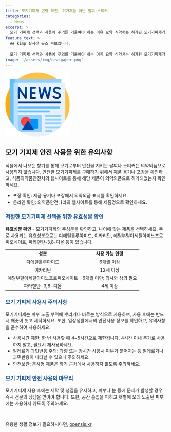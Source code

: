 ```yaml
---
title: 모기기피제 연령 확인, 허가제품 아닌 팔찌·스티커
categories:
  - News
excerpt: >
  모기 기피제 선택과 사용에 주의를 기울여야 하는 이유 요약 식약처는 허가된 모기기피제가 팔찌나 스티커 형태는 없다고 밝혔습니다. 소비자는 모기기피제를 제대로 확인하고 사용해야 합니다. 성분과 농도에 따라 연령에 맞는 제품을 선택해야 하며 올바른 사용 방법과 주의사항을 잘 숙지해야 합니다. 모기기피제는 피부 뿌리거나 발라 사용하며, 사용 후에는 피부와 옷을 깨끗이 씻어야 합니다. 피부에 묻은 경우 알레르기 반응 등 주의해야 할 점도 있습니다. 정책브리핑의 자료 사용 시 출처를 반드시 표기해야 합니다.
feature_text: >
  ## kimp 실시간 뉴스 속보입니다.

  모기 기피제 선택과 사용에 주의를 기울여야 하는 이유 요약 식약처는 허가된 모기기피제가 팔찌나 스티커 형태는 없다고 밝혔습니다. 소비자는 모기기피제를 제대로 확인하고 사용해야 합니다. 성분과 농도에 따라 연령에 맞는 제품을 선택해야 하며 올바른 사용 방법과 주의사항을 잘 숙지해야 합니다. 모기기피제는 피부 뿌리거나 발라 사용하며, 사용 후에는 피부와 옷을 깨끗이 씻어야 합니다. 피부에 묻은 경우 알레르기 반응 등 주의해야 할 점도 있습니다. 정책브리핑의 자료 사용 시 출처를 반드시 표기해야 합니다.
image: '/assets/img/newspaper.png'
---
```


<p><img src="/assets/img/newspaper.png" alt="kimplant 속보" /></p>

<h2 data-ke-size="size26">모기 기피제 안전 사용을 위한 유의사항</h2>

<p data-ke-size="size16">식물에서 나오는 향기를 통해 모기로부터 안전을 지키는 팔찌나 스티커는 의약외품으로 사용되지 않습니다. 안전한 모기기피제를 구매하기 위해서 제품 용기나 포장을 확인하고, 식품의약품안전처의 웹사이트를 통해 해당 제품이 의약외품으로 허가되었는지 확인하세요.</p>

<ul>
  <li>포장 확인: 제품 용기나 포장에서 의약외품 표시를 확인하세요.</li>
  <li>온라인 확인: 의약품안전나라의 웹사이트를 통해 제품명으로 확인하세요.</li>
</ul>

<h3><b><span style="color: #1a5490;">적절한 모기기피제 선택을 위한 유효성분 확인</span></b></h3>

<p data-ke-size="size16"><b>유효성분 확인</b> - 모기기피제의 주성분을 확인하고, 나이에 맞는 제품을 선택하세요. 주로 사용되는 유효성분으로는 디에틸톨루아미드, 이카리딘, 에틸부틸아세틸아미노프로피오네이트, 파라멘탄-3,8-디올 등이 있습니다.</p>

<table>
  <tr>
    <td style="text-align: center; height: 17px;"><b>성분</b></td>
    <td style="text-align: center; height: 17px;"><b>사용 가능 연령</b></td>
  </tr>
  <tr>
    <td style="text-align: center; height: 17px;">디에틸톨루아미드</td>
    <td style="text-align: center; height: 17px;">6개월 이상</td>
  </tr>
  <tr>
    <td style="text-align: center; height: 17px;">이카리딘</td>
    <td style="text-align: center; height: 17px;">12세 이상</td>
  </tr>
  <tr>
    <td style="text-align: center; height: 17px;">에틸부틸아세틸아미노프로피오네이트</td>
    <td style="text-align: center; height: 17px;">6개월 미만: 의사와 상의 필요</td>
  </tr>
  <tr>
    <td style="text-align: center; height: 17px;">파라멘탄-3,8-디올</td>
    <td style="text-align: center; height: 17px;">4세 이상</td>
  </tr>
</table>

<h3><b><span style="color: #1a5490;">모기 기피제 사용시 주의사항</span></b></h3>

<p data-ke-size="size16">모기기피제는 피부 노출 부위에 뿌리거나 바르는 방식으로 사용하며, 사용 후에는 반드시 깨끗이 씻고 세탁하세요. 또한, 일상생활에서의 안전사용 정보를 확인하고, 유의사항을 준수하여 사용하세요.</p>

<ul>
  <li>사용시간 제한: 한 번 사용할 때 4~5시간으로 제한됩니다. 4시간 이내 추가로 사용하지 말고, 필요시 재사용하세요.</li>
  <li>알레르기·과민반응 주의: 과량 또는 장시간 사용시 피부가 붉어지는 등 알레르기나 과민반응이 나타날 수 있으니 주의하세요.</li>
  <li>안전보관: 분사형 제품은 화기 근처에서 사용하지 않도록 주의하세요.</li>
</ul>

<h3><b><span style="color: #1a5490;">모기 기피제 안전 사용의 마무리</span></b></h3>

<p data-ke-size="size16">모기기피제 사용 후에는 세탁 및 청결을 유지하고, 피부나 눈 등에 문제가 발생할 경우 즉시 전문의 상담을 받아야 합니다. 또한, 공간 흡입을 피하고 햇볕에 오래 노출된 피부에는 사용하지 않도록 주의하세요.</p>

<p data-ke-size="size16">&nbsp;</p>
유용한 생활 정보가 필요하시다면, <a href="https://opensis.kr" rel="dofollow">opensis.kr</a>


